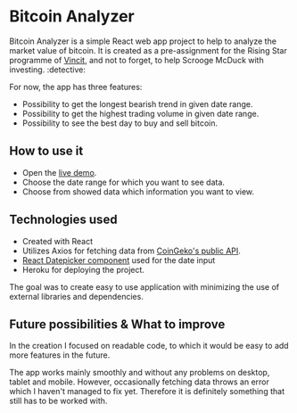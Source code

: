 <h1>Bitcoin Analyzer</h1>

<p>Bitcoin Analyzer is a simple React web app project to help to analyze the market value of bitcoin. It is created as a pre-assignment for the Rising Star programme of <a href="https://www.vincit.fi" target="_blank">Vincit</a>, and not to forget, to help Scrooge McDuck with investing. :detective:</p>
<p>For now, the app has three features:
  <ul>
    <li>
      Possibility to get the longest bearish trend in given date range.
    </li>
    <li>
      Possibility to get the highest trading volume in given date range.
    </li>
    <li>
      Possibility to see the best day to buy and sell bitcoin.
    </li>
  </ul>
  
 <h2>How to use it</h2>
 <ul>
    <li>
      Open the <a href="https://bitcoin-analyzer-lp.herokuapp.com/" target="_blank">live demo</a>.
    </li>
    <li>
      Choose the date range for which you want to see data.
    </li>
    <li>
      Choose from showed data which information you want to view.
    </li>
  </ul>
  
 <h2>Technologies used</h2>
 <ul>
    <li>
      Created with React
    </li>
    <li>
      Utilizes Axios for fetching data from <a href="https://www.coingecko.com/en/api/documentation" target="_blank">CoinGeko's public API</a>.
    </li>
    <li>
      <a href="https://reactdatepicker.com/" target="_blank">React Datepicker component</a> used for the date input
    </li>
    <li>
      Heroku for deploying the project.
    </li>
  </ul>
 <p>The goal was to create easy to use application with minimizing the use of external libraries and dependencies.</p>
 
 <h2>Future possibilities & What to improve</h2>
 <p>In the creation I focused on readable code, to which it would be easy to add more features in the future.</p>
 <p>The app works mainly smoothly and without any problems on desktop, tablet and mobile. However, occasionally fetching data throws an error which I haven't managed to fix yet. Therefore it is definitely something that still has to be worked with.</p>